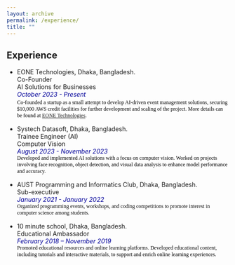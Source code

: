 ```yaml
---
layout: archive
permalink: /experience/
title: ""
---
```


## Experience
* EONE Technologies, Dhaka, Bangladesh.<br />
Co-Founder<br />
AI Solutions for Businesses<br />
<i style='color:#000099;'>October 2023 - Present</i> <br />
<span style="color:black; font-size:12px; font-family:Calisto MT">Co-founded a startup as a small attempt to develop AI-driven event management solutions, securing $10,000
AWS credit facilities for further development and scaling of the project. More details can be found at <a href="https://e-onetechnologies.com/">EONE Technologies</a>.
</span>

* Systech Datasoft, Dhaka, Bangladesh.<br />
Trainee Engineer (AI)<br />
Computer Vision<br />
<i style='color:#000099;'>August 2023 - November 2023</i> <br />
<span style="color:black; font-size:12px; font-family:Calisto MT">Developed and implemented AI solutions with a focus on computer vision. Worked on projects involving face recognition, object detection, and visual data analysis to enhance model performance and accuracy.</span>
* AUST Programming and Informatics Club, Dhaka, Bangladesh.<br />
Sub-executive<br />
<i style='color:#000099;'>January 2021 - January 2022</i> <br />
<span style="color:black; font-size:12px; font-family:Calisto MT">Organized programming events, workshops, and coding competitions to promote interest in computer
science among students.</span>

* 10 minute school, Dhaka, Bangladesh.<br />
Educational Ambassador<br />
<i style='color:#000099;'>February 2018 – November 2019</i> <br />
<span style="color:black; font-size:12px; font-family:Calisto MT">Promoted educational resources and online learning platforms. Developed educational content, including tutorials and interactive materials, to support and enrich online learning experiences.</span>

